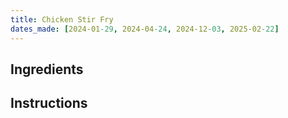 ```yaml
---
title: Chicken Stir Fry
dates_made: [2024-01-29, 2024-04-24, 2024-12-03, 2025-02-22]
---
```


## Ingredients

## Instructions
